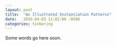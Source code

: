 ```yaml
---
layout: post
title:  "An Illustrated Instantiation Patterns"
date:   2016-04-03 11:02:00 -0500
categories: tinkering
---
```


Some words go here soon.
